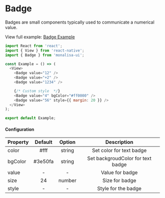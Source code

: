 # Badge

Badges are small components typically used to communicate a numerical value.

View full example: [Badge Example](https://github.com/tuantvk/monalisa-ui/blob/master/example/Badge/index.js)


```javascript
import React from 'react';
import { View } from 'react-native';
import { Badge } from 'monalisa-ui';

const Example = () => (
  <View>
    <Badge value="12" />
    <Badge value="+2" />
    <Badge value="1234" />

    {/* Custom style  */}
    <Badge value="4" bgColor="#ff0000" />
    <Badge value="56" style={{ margin: 20 }} />
  </View>
);

export default Example;
```

#### Configuration

| Property      | Default       | Option    | Description  |
| ------------- |:-------------:|:---------:|:------------:|
| color         | #fff          | string    | Set color for text badge |
| bgColor       | #3e50fa       | string    | Set backgroudColor for text badge |
| value         | -             | -         | Value for badge |
| size          | 24            | number    | Size for badge |
| style         | -             | -         | Style for the badge |